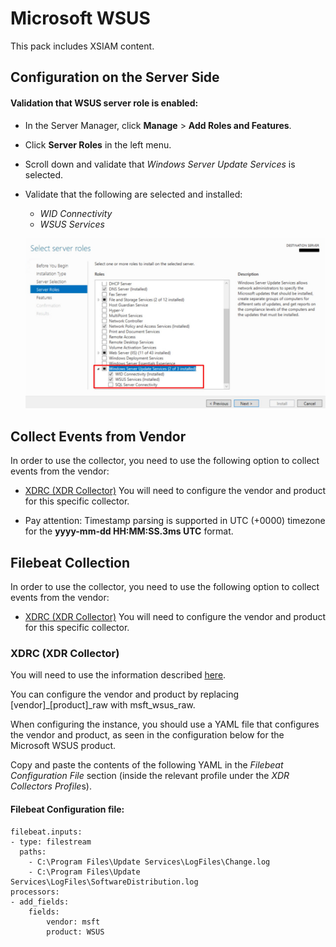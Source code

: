 # Microsoft WSUS

This pack includes XSIAM content.

## Configuration on the Server Side

#### Validation that WSUS server role is enabled:

- In the Server Manager, click **Manage** > **Add Roles and Features**.
- Click **Server Roles** in the left menu.
- Scroll down and validate that *Windows Server Update Services* is selected.
- Validate that the following are selected and installed:
  - *WID Connectivity*    
  - *WSUS Services*

   ![Server Screenshot](doc_files/WSUS.png)

## Collect Events from Vendor

In order to use the collector, you need to use the following option to collect events from the vendor:

- [XDRC (XDR Collector)](#xdrc-xdr-collector)
You will need to configure the vendor and product for this specific collector.

- Pay attention: Timestamp parsing is supported in UTC (+0000) timezone for the **yyyy-mm-dd HH:MM:SS.3ms UTC** format.

## Filebeat Collection

In order to use the collector, you need to use the following option to collect events from the vendor:

- [XDRC (XDR Collector)](#xdrc-xdr-collector)
You will need to configure the vendor and product for this specific collector.

### XDRC (XDR Collector)

You will need to use the information described [here](https://docs.paloaltonetworks.com/cortex/cortex-xdr/cortex-xdr-pro-admin/cortex-xdr-collectors/xdr-collector-datasets#id7f0fcd4d-b019-4959-a43a-40b03db8a8b2).

You can configure the vendor and product by replacing [vendor]_[product]_raw with msft_wsus_raw.

When configuring the instance, you should use a YAML file that configures the vendor and product, as seen in the configuration below for the Microsoft WSUS product.

Copy and paste the contents of the following YAML in the *Filebeat Configuration File* section (inside the relevant profile under the *XDR Collectors Profile*s).

#### Filebeat Configuration file:

```
filebeat.inputs:
- type: filestream
  paths:
    - C:\Program Files\Update Services\LogFiles\Change.log
    - C:\Program Files\Update Services\LogFiles\SoftwareDistribution.log
processors:
- add_fields:
    fields:
        vendor: msft
        product: WSUS
```

